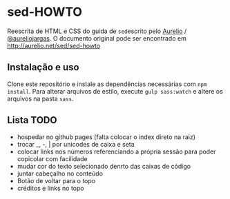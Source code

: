 # sed-HOWTO

Reescrita de HTML e CSS do guida de `sed`escrito pelo [Aurelio](http://aurelio.net) / [@aureliojargas](https://github.com/aureliojargas).
O documento original pode ser encontrado em http://aurelio.net/sed/sed-howto

## Instalação e uso

Clone este repositório e instale as dependências necessárias com `npm install`.
Para alterar arquivos de estilo, execute `gulp sass:watch` e altere os arquivos na pasta `sass`.

## Lista TODO

- hospedar no github pages (falta colocar o index direto na raiz)
- trocar \_, -, | por unicodes de caixa e seta
- colocar links nos números referenciando a própria sessão para poder copicolar com facilidade
- mudar cor do texto selecionado denrto das caixas de código
- juntar cabeçalho no conteúdo
- Botão de voltar para o topo
- créditos e links no topo
